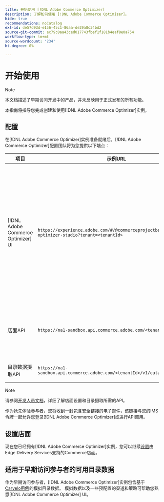 ```yaml
---
title: 开始使用 [!DNL Adobe Commerce Optimizer]
description: 了解如何使用 [!DNL Adobe Commerce Optimizer]。
hide: true
recommendations: noCatalog
exl-id: de57d93d-e156-45c1-86aa-de29a8c34bd2
source-git-commit: ac79c8aa43ced017743fbef1f181b4eaf8e0a754
workflow-type: tm+mt
source-wordcount: '234'
ht-degree: 0%

---
```


# 开始使用

>[!NOTE]
>
>本文档描述了早期访问开发中的产品，并未反映用于正式发布的所有功能。

本指南将指导您完成创建和使用[!DNL Adobe Commerce Optimizer]实例。

<!--Click the tabs below to see high-level workflow overviews for the following user types:

- Administrators
- Merchants
- Developers

>[!BEGINTABS]

>[!TAB Administrator and merchant workflow]

This diagram provides a high-level overview of how administrators and merchants access and manage [!DNL Adobe Commerce Optimizer] instances. See the [Adobe Admin Console Guide](https://helpx.adobe.com/cn/enterprise/admin-guide.html) for more information about administrator workflows.

NEED DIAGRAM

>[!TAB Developer workflow]

This diagram provides a high-level overview of how developers create integrations for [!DNL Adobe Commerce Optimizer] using App Builder. See the [API documentation](https://developer.adobe.com/commerce/services/cloud/) for more information.

NEED DIAGRAM

>[!ENDTABS]
-->

## 配置

在[!DNL Adobe Commerce Optimizer]实例准备就绪后，[!DNL Adobe Commerce Optimizer]配置团队将为您提供以下端点：

| 项目 | 示例URL | 用途 |
|---|---|---|
| [!DNL Adobe Commerce Optimizer] UI | `https://experience.adobe.com/#/@commerceprojectbeacon/commerce-optimizer-studio?tenant=<tenantId>` | 访问Commerce Optimizer UI以跨以下项管理您的目录：<br>1。 促销规则（产品发现、产品推荐）。<br>2。 目录管理（渠道和策略创建）。<br>3。 数据分析（查看您的目录数据摄取状态）。 |
| 店面API | `https://na1-sandbox.api.commerce.adobe.com/<tenantId>/graphql` | 访问设置由Edge Delivery Services提供支持的Commerce店面所需的API。 |
| 目录数据摄取API | `https://na1-sandbox.api.commerce.adobe.com/<tenantId>/v1/catalog/<entity>` | 访问摄取目录数据所需的API。 |

>[!NOTE]
>
>请参阅[开发人员文档](https://developer-stage.adobe.com/commerce/services/composable-catalog/)，详细了解店面设置和目录摄取所需的API。

作为抢先体验参与者，您将收到一封包含安全链接的电子邮件，该链接与您的IMS令牌一起允许您登录[!DNL Adobe Commerce Optimizer]或进行API调用。

## 设置店面

现在您已经拥有[!DNL Adobe Commerce Optimizer]实例，您可以继续[设置](./storefront.md)由Edge Delivery Services支持的Commerce店面。

## 适用于早期访问参与者的可用目录数据

作为早期访问参与者，[!DNL Adobe Commerce Optimizer]实例包含基于[Carvelo用例](./use-case/admin-use-case.md)的模拟目录数据。 模拟数据以及一些预配置的渠道和策略可帮助您熟悉[!DNL Adobe Commerce Optimizer] UI。

<!--Ingest catalog data

By default, [!DNL Adobe Commerce Optimizer] instances do not include any product data.

See the [Ingestion API](https://developer-stage.adobe.com/commerce/services/composable-catalog/data-ingestion/using-the-api/) documentation to learn how you can import your catalog data into [!DNL Adobe Commerce Optimizer].

The catalog data that you ingest is visible in the [data insights](./insights-overview.md) page. Additionally, you can use the [Catalog](./catalog-overview.md) page to define the channels and policies.-->
